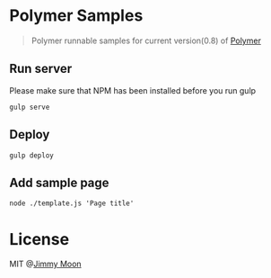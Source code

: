 # Polymer Samples

> Polymer runnable samples for current version(0.8) of [Polymer](https://github.com/polymer/polymer)

## Run server

Please make sure that NPM has been installed before you run gulp

```
gulp serve
```

## Deploy

```
gulp deploy
```

## Add sample page

```
node ./template.js 'Page title'
```

# License

MIT @[Jimmy Moon](http://ragingwind.me)

